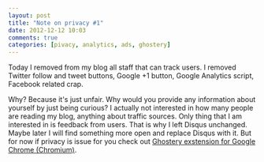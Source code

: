 ```yaml
---
layout: post
title: "Note on privacy #1"
date: 2012-12-12 10:03
comments: true
categories: [pivacy, analytics, ads, ghostery]
---
```


Today I removed from my blog all staff that can track users. I removed Twitter follow and tweet buttons, Google +1 button, Google Analytics script, Facebook related crap.

Why? Because it's just unfair. Why would you provide any information about yourself by just being curious? I actually not interested in how many people are reading my blog, anything about traffic sources. Only thing that I am interested in is feedback from users. That is why I left Disqus unchanged. Maybe later I will find something more open and replace Disqus with it. But for now if privacy is issue for you check out [Ghostery exstension for Google Chrome (Chromium)](https://chrome.google.com/webstore/detail/ghostery/mlomiejdfkolichcflejclcbmpeaniij).
